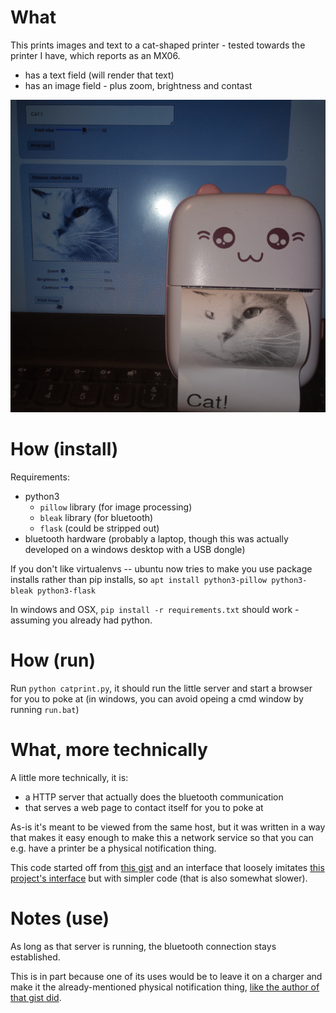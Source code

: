 # What

This prints images and text to a cat-shaped printer - tested towards the printer I have, which reports as an MX06.
- has a text field (will render that text)
- has an image field - plus zoom, brightness and contast

![what it looks like](what.jpg)


# How (install)

Requirements:
- python3
  - `pillow` library (for image processing)
  - `bleak` library (for bluetooth)
  - `flask` (could be stripped out)
- bluetooth hardware (probably a laptop, though this was actually developed on a windows desktop with a USB dongle)

If you don't like virtualenvs -- ubuntu now tries to make you use package installs rather than pip installs, so `apt install python3-pillow python3-bleak python3-flask`

In windows and OSX, `pip install -r requirements.txt` should work - assuming you already had python.


# How (run)

Run `python catprint.py`, it should run the little server and start a browser for you to poke at
(in windows, you can avoid opeing a cmd window by running `run.bat`)

# What, more technically

A little more technically, it is:
- a HTTP server that actually does the bluetooth communication
- that serves a web page to contact itself for you to poke at 

As-is it's meant to be viewed from the same host,
but it was written in a way that makes it easy enough 
to make this a network service so that you can e.g. have a printer be a physical notification thing.

This code started off from [this gist](https://gist.github.com/mpomery/6514e521d3d03abce697409609978ede) 
and an interface that loosely imitates [this project's interface](https://github.com/NaitLee/Cat-Printer) but with simpler code (that is also somewhat slower).


# Notes (use)

As long as that server is running, the bluetooth connection stays established.

This is in part because one of its uses would be to leave it on a charger and make it the already-mentioned physical notification thing,
[like the author of that gist did](https://dev.to/mitchpommers/my-textable-cat-printer-18ge).



